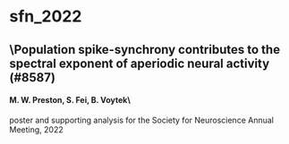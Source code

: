 # sfn_2022

## \Population spike-synchrony contributes to the spectral exponent of aperiodic neural activity (\#8587)
#### M. W. Preston, S. Fei, B. Voytek\

poster and supporting analysis for the Society for Neuroscience Annual Meeting, 2022